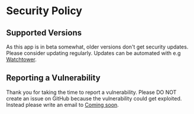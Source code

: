 # Security Policy

## Supported Versions
As this app is in beta somewhat, older versions don't get security updates. Please consider updating regularly. Updates can be automated with e.g [Watchtower](https://github.com/containrrr/watchtower).

## Reporting a Vulnerability
Thank you for taking the time to report a vulnerability. Please DO NOT create an issue on GitHub because the vulnerability could get exploited. Instead please write an email to [Coming soon](mailto:#).
